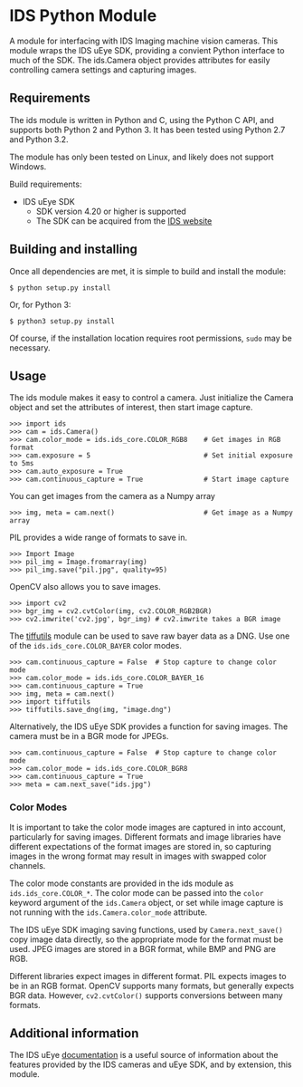 IDS Python Module
==================

A module for interfacing with IDS Imaging machine vision cameras.
This module wraps the IDS uEye SDK, providing a convient Python interface
to much of the SDK.  The ids.Camera object provides attributes for easily
controlling camera settings and capturing images.

## Requirements

The ids module is written in Python and C, using the Python C API, and supports
both Python 2 and Python 3.  It has been tested using Python 2.7 and Python 3.2.

The module has only been tested on Linux, and likely does not support Windows.

Build requirements:

* IDS uEye SDK
    * SDK version 4.20 or higher is supported
    * The SDK can be acquired from the
        [IDS website](http://en.ids-imaging.com/download-ueye.html)

## Building and installing

Once all dependencies are met, it is simple to build and install the module:

    $ python setup.py install

Or, for Python 3:

    $ python3 setup.py install

Of course, if the installation location requires root permissions, `sudo` may
be necessary.

## Usage

The ids module makes it easy to control a camera.  Just initialize the Camera
object and set the attributes of interest, then start image capture.

    >>> import ids
    >>> cam = ids.Camera()
    >>> cam.color_mode = ids.ids_core.COLOR_RGB8    # Get images in RGB format
    >>> cam.exposure = 5                            # Set initial exposure to 5ms
    >>> cam.auto_exposure = True
    >>> cam.continuous_capture = True               # Start image capture

You can get images from the camera as a Numpy array

    >>> img, meta = cam.next()                      # Get image as a Numpy array

PIL provides a wide range of formats to save in.

    >>> Import Image
    >>> pil_img = Image.fromarray(img)
    >>> pil_img.save("pil.jpg", quality=95)

OpenCV also allows you to save images.

    >>> import cv2
    >>> bgr_img = cv2.cvtColor(img, cv2.COLOR_RGB2BGR)
    >>> cv2.imwrite('cv2.jpg', bgr_img) # cv2.imwrite takes a BGR image

The [tiffutils](https://github.com/ncsuarc/tiffutils) module can be used to
save raw bayer data as a DNG.  Use one of the `ids.ids_core.COLOR_BAYER` color
modes.

    >>> cam.continuous_capture = False  # Stop capture to change color mode
    >>> cam.color_mode = ids.ids_core.COLOR_BAYER_16
    >>> cam.continuous_capture = True
    >>> img, meta = cam.next()
    >>> import tiffutils
    >>> tiffutils.save_dng(img, "image.dng")

Alternatively, the IDS uEye SDK provides a function for saving images.  The
camera must be in a BGR mode for JPEGs.

    >>> cam.continuous_capture = False  # Stop capture to change color mode
    >>> cam.color_mode = ids.ids_core.COLOR_BGR8
    >>> cam.continuous_capture = True
    >>> meta = cam.next_save("ids.jpg")

### Color Modes

It is important to take the color mode images are captured in into account,
particularly for saving images.  Different formats and image libraries have
different expectations of the format images are stored in, so capturing images
in the wrong format may result in images with swapped color channels.

The color mode constants are provided in the ids module as
`ids.ids_core.COLOR_*`.  The color mode can be passed into the `color`
keyword argument of the `ids.Camera` object, or set while image capture
is not running with the `ids.Camera.color_mode` attribute.

The IDS uEye SDK imaging saving functions, used by `Camera.next_save()` copy
image data directly, so the appropriate mode for the format must be used.
JPEG images are stored in a BGR format, while BMP and PNG are RGB.

Different libraries expect images in different format.  PIL expects images to
be in an RGB format.  OpenCV supports many formats, but generally expects BGR
data.  However, `cv2.cvtColor()` supports conversions between many formats.

## Additional information

The IDS uEye [documentation](http://en.ids-imaging.com/manuals/uEye_SDK/EN/uEye_Manual/index.html)
is a useful source of information about the features provided by the IDS
cameras and uEye SDK, and by extension, this module.
